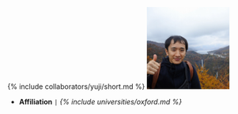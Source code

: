 {% include collaborators/yuji/short.md %}
<img src="/assets/img/collaborators/yuji.jpg" alt="Yuji Nakatsukasa" width="167" />
- **Affiliation** <code>&#124;</code> *{% include universities/oxford.md %}*
<!-- - **Role** <code>&#124;</code> Masters thesis supervisor -->